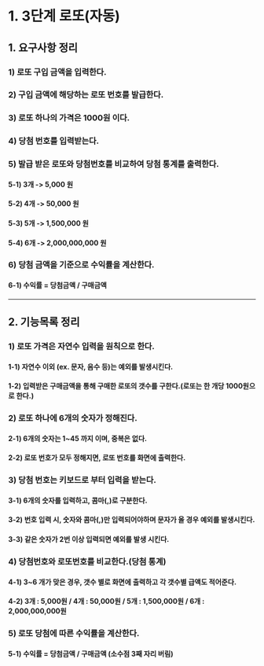 # 1. 3단계 로또(자동)

## 1. 요구사항 정리

### 1) 로또 구입 금액을 입력한다.

### 2) 구입 금액에 해당하는 로또 번호를 발급한다.

### 3) 로또 하나의 가격은 1000원 이다.

### 4) 당첨 번호를 입력받는다.

### 5) 발급 받은 로또와 당첨번호를 비교하여 당첨 통계를 출력한다.
#### 5-1) 3개 -> 5,000 원
#### 5-2) 4개 -> 50,000 원
#### 5-3) 5개 -> 1,500,000 원
#### 5-4) 6개 -> 2,000,000,000 원

### 6) 당첨 금액을 기준으로 수익률을 계산한다.
#### 6-1) 수익률 = 당첨금액 / 구매금액

--------------------------------------------------------

## 2. 기능목록 정리
### 1) 로또 가격은 자연수 입력을 원칙으로 한다.
#### 1-1) 자연수 이외 (ex. 문자, 음수 등)는 예외를 발생시킨다.
#### 1-2) 입력받은 구매금액을 통해 구매한 로또의 갯수를 구한다.(로또는 한 개당 1000원으로 한다.)

### 2) 로또 하나에 6개의 숫자가 정해진다.
#### 2-1) 6개의 숫자는 1~45 까지 이며, 중복은 없다.
#### 2-2) 로또 번호가 모두 정해지면, 로또 번호를 화면에 출력한다.

### 3) 당첨 번호는 키보드로 부터 입력을 받는다.
#### 3-1) 6개의 숫자를 입력하고, 콤마(,)로 구분한다.
#### 3-2) 번호 입력 시, 숫자와 콤마(,)만 입력되어야하며 문자가 올 경우 예외를 발생시킨다.
#### 3-3) 같은 숫자가 2번 이상 입력되면 예외를 발생 시킨다.

### 4) 당첨번호와 로또번호를 비교한다.(당첨 통계)
#### 4-1) 3~6 개가 맞은 경우, 갯수 별로 화면에 출력하고 각 갯수별 급액도 적어준다.
#### 4-2) 3개 : 5,000원 / 4개 : 50,000원 / 5개 : 1,500,000원 / 6개 : 2,000,000,000원

### 5) 로또 당첨에 따른 수익률을 계산한다.
#### 5-1) 수익률 = 당첨금액 / 구매금액 (소수점 3째 자리 버림)
